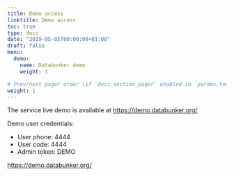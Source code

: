 ```yaml
---
title: Demo access
linktitle: Demo access
toc: true
type: docs
date: "2019-05-05T00:00:00+01:00"
draft: false
menu:
  demo:
    name: Databunker demo
    weight: 1

# Prev/next pager order (if `docs_section_pager` enabled in `params.toml`)
weight: 1
---
```

The service live demo is available at https://demo.databunker.org/

Demo user credentials:

* User phone: 4444
* User code: 4444
* Admin token: DEMO

https://demo.databunker.org/

